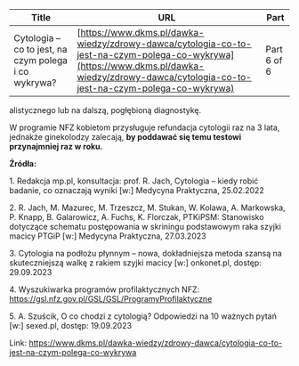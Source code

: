 | **Title**       | **URL**           | **Part**              |
|-----------------|-------------------|-----------------------|
| Cytologia – co to jest, na czym polega i co wykrywa?         | [https://www.dkms.pl/dawka-wiedzy/zdrowy-dawca/cytologia-co-to-jest-na-czym-polega-co-wykrywa](https://www.dkms.pl/dawka-wiedzy/zdrowy-dawca/cytologia-co-to-jest-na-czym-polega-co-wykrywa)    | Part 6 of 6          |

alistycznego lub na dalszą, pogłębioną diagnostykę.


W programie NFZ kobietom przysługuje refundacja cytologii raz na 3 lata, jednakże ginekolodzy zalecają, **by poddawać się temu testowi przynajmniej raz w roku.**


**Źródła:**


1\. Redakcja mp.pl, konsultacja: prof. R. Jach, Cytologia – kiedy robić badanie, co oznaczają wyniki \[w:] Medycyna Praktyczna, 25\.02\.2022


2\. R. Jach, M. Mazurec, M. Trzeszcz, M. Stukan, W. Kolawa, A. Markowska, P. Knapp, B. Galarowicz, A. Fuchs, K. Florczak, PTKiPSM: Stanowisko dotyczące schematu postępowania w skriningu podstawowym raka szyjki macicy PTGiP \[w:] Medycyna Praktyczna, 27\.03\.2023


3\. Cytologia na podłożu płynnym – nowa, dokładniejsza metoda szansą na skuteczniejszą walkę z rakiem szyjki macicy \[w:] onkonet.pl, dostęp: 29\.09\.2023


4\. Wyszukiwarka programów profilaktycznych NFZ: <https://gsl.nfz.gov.pl/GSL/GSL/ProgramyProfilaktyczne>


5\. A. Szuścik, O co chodzi z cytologią? Odpowiedzi na 10 ważnych pytań \[w:] sexed.pl, dostęp: 19\.09\.2023



Link: https://www.dkms.pl/dawka-wiedzy/zdrowy-dawca/cytologia-co-to-jest-na-czym-polega-co-wykrywa
